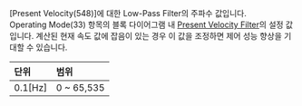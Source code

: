 [Present Velocity(548)]에 대한 Low-Pass Filter의 주파수 값입니다.  
Operating Mode(33) 항목의 블록 다이어그램 내 [Present Velocity Filter]의 설정 값입니다. 계산된 현재 속도 값에 잡음이 있는 경우 이 값을 조정하면 제어 성능 향상을 기대할 수 있습니다.


| 단위     | 범위        |
|:---------|:-----------|
| 0.1[Hz]  | 0 ~ 65,535 |


[Present Velocity Filter]: #operating-mode